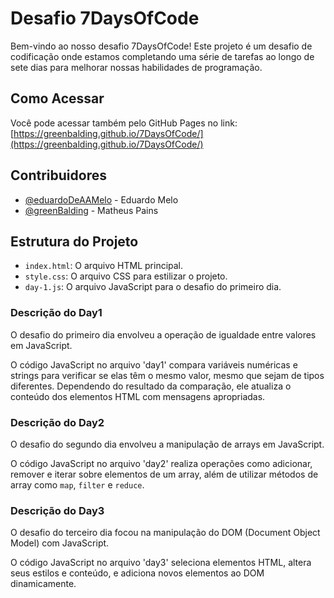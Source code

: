 # Desafio 7DaysOfCode

Bem-vindo ao nosso desafio 7DaysOfCode! Este projeto é um desafio de codificação onde estamos completando uma série de tarefas ao longo de sete dias para melhorar nossas habilidades de programação.

## Como Acessar

Você pode acessar também pelo GitHub Pages no link: [https://greenbalding.github.io/7DaysOfCode/](https://greenbalding.github.io/7DaysOfCode/)

## Contribuidores

- [@eduardoDeAAMelo](https://github.com/eduardoDeAAMelo) - Eduardo Melo
- [@greenBalding](https://github.com/greenBalding) - Matheus Pains

## Estrutura do Projeto

- `index.html`: O arquivo HTML principal.
- `style.css`: O arquivo CSS para estilizar o projeto.
- `day-1.js`: O arquivo JavaScript para o desafio do primeiro dia.

### Descrição do Day1

O desafio do primeiro dia envolveu a operação de igualdade entre valores em JavaScript.

O código JavaScript no arquivo 'day1' compara variáveis numéricas e strings para verificar se elas têm o mesmo valor, mesmo que sejam de tipos diferentes. Dependendo do resultado da comparação, ele atualiza o conteúdo dos elementos HTML com mensagens apropriadas.

### Descrição do Day2

O desafio do segundo dia envolveu a manipulação de arrays em JavaScript.

O código JavaScript no arquivo 'day2' realiza operações como adicionar, remover e iterar sobre elementos de um array, além de utilizar métodos de array como `map`, `filter` e `reduce`.

### Descrição do Day3

O desafio do terceiro dia focou na manipulação do DOM (Document Object Model) com JavaScript.

O código JavaScript no arquivo 'day3' seleciona elementos HTML, altera seus estilos e conteúdo, e adiciona novos elementos ao DOM dinamicamente.